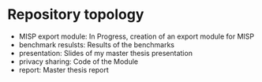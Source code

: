 # Repository topology

- MISP export module: In Progress, creation of an export module for MISP
- benchmark resulsts: Results of the benchmarks
- presentation: Slides of my master thesis presentation
- privacy sharing: Code of the Module
- report: Master thesis report
